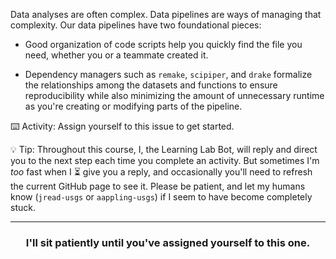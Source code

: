 Data analyses are often complex. Data pipelines are ways of managing that complexity. Our data pipelines have two foundational pieces:

* Good organization of code scripts help you quickly find the file you need, whether you or a teammate created it.

* Dependency managers such as `remake`, `scipiper`, and `drake` formalize the relationships among the datasets and functions to ensure reproducibility while also minimizing the amount of unnecessary runtime as you're creating or modifying parts of the pipeline.

:keyboard: Activity: Assign yourself to this issue to get started.

:bulb: Tip: Throughout this course, I, the Learning Lab Bot, will reply and direct you to the next step each time you complete an activity. But sometimes I'm _too_ fast when I :hourglass_flowing_sand: give you a reply, and occasionally you'll need to refresh the current GitHub page to see it. Please be patient, and let my humans know (`jread-usgs` or `aappling-usgs`) if I seem to have become completely stuck.

<hr>
<h3 align="center">I'll sit patiently until you've assigned yourself to this one.</h3>
